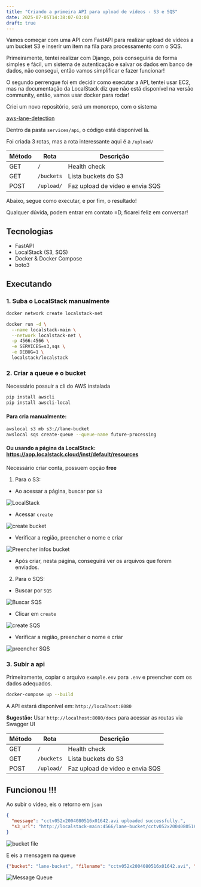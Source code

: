 ```yaml
---
title: "Criando a primeira API para upload de vídeos - S3 e SQS"
date: 2025-07-05T14:38:07-03:00
draft: true
---
```


Vamos começar com uma API com FastAPI para realizar upload de vídeos a um bucket S3 e inserir um item na fila para processamento com o SQS.

Primeiramente, tentei realizar com Django, pois conseguiria de forma simples e fácil, um sistema de autenticação e salvar os dados em banco de dados, não consegui, então vamos simplificar e fazer funcionar!

O segundo perrengue foi em decidir como executar a API, tentei usar EC2, mas na documentação da LocalStack diz que não está disponível na versão community, então, vamos usar docker para rodar!

Criei um novo repositório, será um monorepo, com o sistema

[aws-lane-detection](https://github.com/lucaslimafernandes/aws-lane-detection)

Dentro da pasta `services/api`, o código está disponível lá.

Foi criada 3 rotas, mas a rota interessante aqui é a `/upload/`

| Método | Rota       | Descrição                       |
| ------ | ---------- | ------------------------------- |
| GET    | `/`        | Health check                    |
| GET    | `/buckets` | Lista buckets do S3             |
| POST   | `/upload/` | Faz upload de vídeo e envia SQS |


Abaixo, segue como executar, e por fim, o resultado!

Qualquer dúvida, podem entrar em contato =D, ficarei feliz em conversar!

## Tecnologias

- FastAPI
- LocalStack (S3, SQS)
- Docker & Docker Compose
- boto3

## Executando

### 1. Suba o LocalStack manualmente

```bash
docker network create localstack-net

docker run -d \
  --name localstack-main \
  --network localstack-net \
  -p 4566:4566 \
  -e SERVICES=s3,sqs \
  -e DEBUG=1 \
  localstack/localstack
```

### 2. Criar a queue e o bucket

Necessário possuir a cli do AWS instalada

```bash
pip install awscli
pip install awscli-local
```

#### Para cria manualmente:

```bash
awslocal s3 mb s3://lane-bucket
awslocal sqs create-queue --queue-name future-processing
```

#### Ou usando a página da LocalStack: https://app.localstack.cloud/inst/default/resources

Necessário criar conta, possuem opção **free**

1. Para o S3:

- Ao acessar a página, buscar por `S3`

![LocalStack](https://lucaslimafernandes.github.io/aprendendo-aws/images/3/image.png)

- Acessar `create`

![create bucket](https://lucaslimafernandes.github.io/aprendendo-aws/images/3/image1.png)

- Verificar a região, preencher o nome e criar

![Preencher infos bucket](https://lucaslimafernandes.github.io/aprendendo-aws/images/3/image2.png)

- Após criar, nesta página, conseguirá ver os arquivos que forem enviados.

2. Para o SQS:

- Buscar por `SQS`

![Buscar SQS](https://lucaslimafernandes.github.io/aprendendo-aws/images/3/image3.png)

- Clicar em `create`

![create SQS](https://lucaslimafernandes.github.io/aprendendo-aws/images/3/image4.png)

- Verificar a região, preencher o nome e criar

![preencher SQS](https://lucaslimafernandes.github.io/aprendendo-aws/images/3/image5.png)


### 3. Subir a api

Primeiramente, copiar o arquivo `example.env` para `.env` e preencher com os dados adequados.

```bash
docker-compose up --build
```

A API estará disponível em: `http://localhost:8080`

**Sugestão:** Usar `http://localhost:8080/docs` para acessar as routas via Swagger UI

| Método | Rota       | Descrição                       |
| ------ | ---------- | ------------------------------- |
| GET    | `/`        | Health check                    |
| GET    | `/buckets` | Lista buckets do S3             |
| POST   | `/upload/` | Faz upload de vídeo e envia SQS |


## Funcionou !!!

Ao subir o vídeo, eis o retorno em `json`

```json
{
  "message": "cctv052x2004080516x01642.avi uploaded successfully.",
  "s3_url": "http://localstack-main:4566/lane-bucket/cctv052x2004080516x01642.avi"
}
```

![bucket file](image6.png)

E eis a mensagem na queue

```json
{"bucket": "lane-bucket", "filename": "cctv052x2004080516x01642.avi", "url": "http://localstack-main:4566/lane-bucket/cctv052x2004080516x01642.avi", "event": "UPLOAD_VIDEO"}
```

![Message Queue](image7.png)

